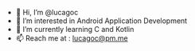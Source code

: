 - 👋 Hi, I’m @lucagoc
- 👀 I’m interested in Android Application Development
- 🌱 I’m currently learning C and Kotlin
- 📫 Reach me at : lucagoc@pm.me

<!---
lucagoc/lucagoc is a ✨ special ✨ repository because its `README.md` (this file) appears on your GitHub profile.
You can click the Preview link to take a look at your changes.
--->
